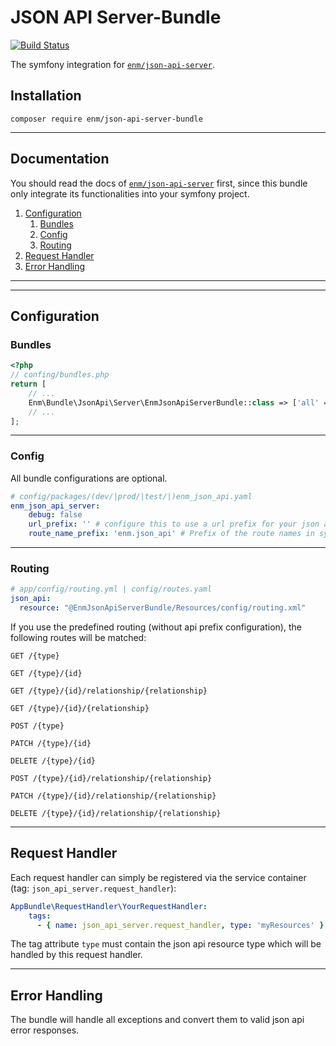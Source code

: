 JSON API Server-Bundle
======================
[![Build Status](https://travis-ci.org/eosnewmedia/JSON-API-Server-Bundle.svg?branch=master)](https://travis-ci.org/eosnewmedia/JSON-API-Server-Bundle)

The symfony integration for [`enm/json-api-server`](https://eosnewmedia.github.io/JSON-API-Server/).

## Installation

    composer require enm/json-api-server-bundle

*****

## Documentation
You should read the docs of [`enm/json-api-server`](https://eosnewmedia.github.io/JSON-API-Server/) first,
since this bundle only integrate its functionalities into your symfony project.

1. [Configuration](#configuration)
    1. [Bundles](#bundles)
    1. [Config](#config)
    1. [Routing](#routing)
1. [Request Handler](#request-handler)
1. [Error Handling](#error-handling)

*****
*****

## Configuration

### Bundles

```php
<?php
// confing/bundles.php
return [
    // ...
    Enm\Bundle\JsonApi\Server\EnmJsonApiServerBundle::class => ['all' => true],
    // ...
];

```

*****

### Config
All bundle configurations are optional.

```yaml
# config/packages/(dev/|prod/|test/|)enm_json_api.yaml
enm_json_api_server:
    debug: false
    url_prefix: '' # configure this to use a url prefix for your json api routes: e.g. /api/{type}. only needed if a prefix is defined in your routing
    route_name_prefix: 'enm.json_api' # Prefix of the route names in symfony (for exception handling). only needed if a nam prefix is defined in your routing
```

*****

### Routing

```yaml
# app/config/routing.yml | config/routes.yaml
json_api:
  resource: "@EnmJsonApiServerBundle/Resources/config/routing.xml"
```

If you use the predefined routing (without api prefix configuration), the following routes will be matched:

    GET /{type}
    
    GET /{type}/{id}
    
    GET /{type}/{id}/relationship/{relationship}
    
    GET /{type}/{id}/{relationship}
    
    POST /{type}
    
    PATCH /{type}/{id}
    
    DELETE /{type}/{id}
    
    POST /{type}/{id}/relationship/{relationship}
    
    PATCH /{type}/{id}/relationship/{relationship}
    
    DELETE /{type}/{id}/relationship/{relationship}

*****

## Request Handler
Each request handler can simply be registered via the service container (tag: `json_api_server.request_handler`):

```yml
AppBundle\RequestHandler\YourRequestHandler:
    tags:
      - { name: json_api_server.request_handler, type: 'myResources' }
```

The tag attribute `type` must contain the json api resource type which will be handled by this request handler.

*****

## Error Handling
The bundle will handle all exceptions and convert them to valid json api error responses.
